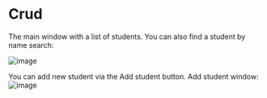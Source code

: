 # Crud
The main window with a list of students. You can also find a student by name search:

![image](https://github.com/Maxsetovich/crud-frontend/assets/107585969/a2220e8c-3d6f-47e9-8b42-bd158fc03639)

You can add new student via the Add student button. Add student window:
![image](https://github.com/Maxsetovich/crud-frontend/assets/107585969/ddabeb83-fe34-4db7-adfb-873250001b21)

